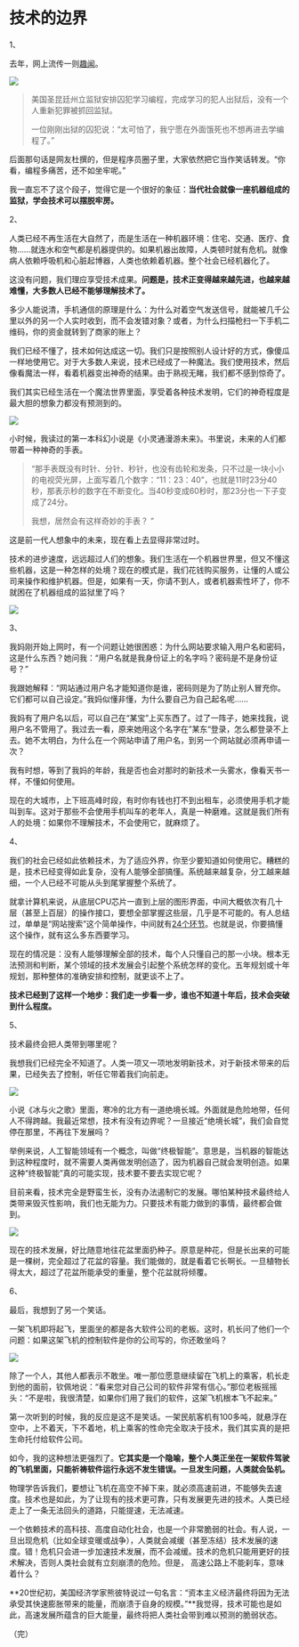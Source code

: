 # 技术的边界

1、

去年，网上流传一则[趣闻](https://www.huxiu.com/article/140417.html)。

![](http://www.ruanyifeng.com/blogimg/asset/2017/bg2017032801.jpg)

> 美国圣昆廷州立监狱安排囚犯学习编程，完成学习的犯人出狱后，没有一个人重新犯罪被抓回监狱。
> 
> 一位刚刚出狱的囚犯说：“太可怕了，我宁愿在外面饿死也不想再进去学编程了。”

后面那句话是网友杜撰的，但是程序员圈子里，大家依然把它当作笑话转发。“你看，编程多痛苦，还不如坐牢呢。”

我一直忘不了这个段子，觉得它是一个很好的象征：**当代社会就像一座机器组成的监狱，学会技术可以摆脱牢房。**

2、

人类已经不再生活在大自然了，而是生活在一种机器环境：住宅、交通、医疗、食物……就连水和空气都是机器提供的。如果机器出故障，人类顿时就有危机。就像病人依赖呼吸机和心脏起博器，人类也依赖着机器。整个社会已经机器化了。

这没有问题，我们理应享受技术成果。**问题是，技术正变得越来越先进，也越来越难懂，大多数人已经不能够理解技术了。**

多少人能说清，手机通信的原理是什么：为什么对着空气发送信号，就能被几千公里以外的另一个人实时收到，而不会发错对象？或者，为什么扫描枪扫一下手机二维码，你的资金就转到了商家的账上？

我们已经不懂了，技术如何达成这一切。我们只是按照别人设计好的方式，像傻瓜一样地使用它。对于大多数人来说，技术已经成了一种魔法。我们使用技术，然后像看魔法一样，看着机器变出神奇的结果。由于熟视无睹，我们都不感到惊奇了。

我们其实已经生活在一个魔法世界里面，享受着各种技术发明，它们的神奇程度是最大胆的想象力都没有预测到的。

![](http://www.ruanyifeng.com/blogimg/asset/2017/bg2017032802.jpg)

小时候，我读过的第一本科幻小说是《小灵通漫游未来》。书里说，未来的人们都带着一种神奇的手表。

> “那手表既没有时针、分针、秒针，也没有齿轮和发条，只不过是一块小小的电视荧光屏，上面写着几个数字：“11：23：40”，也就是11时23分40秒，那表示秒的数字在不断变化。当40秒变成60秒时，那23分也一下子变成了24分。 
> 
> 我想，居然会有这样奇妙的手表？ ”

这是前一代人想象中的未来，现在看上去显得非常过时。

技术的进步速度，远远超过人们的想象。我们生活在一个机器世界里，但又不懂这些机器，这是一种怎样的处境？现在的模式是，我们花钱购买服务，让懂的人或公司来操作和维护机器。但是，如果有一天，你请不到人，或者机器索性坏了，你不就困在了机器组成的监狱里了吗？

![](http://www.ruanyifeng.com/blogimg/asset/2017/bg2017032803.jpg)

3、

我妈刚开始上网时，有一个问题让她很困惑：为什么网站要求输入用户名和密码，这是什么东西？她问我：“用户名就是我身份证上的名字吗？密码是不是身份证号？”

我跟她解释：“网站通过用户名才能知道你是谁，密码则是为了防止别人冒充你。它们都可以自己设定。”我妈似懂非懂，为什么要自己为自己起名呢……

我妈有了用户名以后，可以自己在“某宝”上买东西了。过了一阵子，她来找我，说用户名不管用了。我过去一看，原来她用这个名字在”某东“登录，怎么都登录不上去。她不太明白，为什么在一个网站申请了用户名，到另一个网站就必须再申请一次？

我有时想，等到了我妈的年龄，我是否也会对那时的新技术一头雾水，像看天书一样，不懂如何使用。

现在的大城市，上下班高峰时段，有时你有钱也打不到出租车，必须使用手机才能叫到车。这对于那些不会使用手机叫车的老年人，真是一种磨难。这就是我们所有人的处境：如果你不理解技术，不会使用它，就麻烦了。

4、

我们的社会已经如此依赖技术，为了适应外界，你至少要知道如何使用它。糟糕的是，技术已经变得如此复杂，没有人能够全部搞懂。系统越来越复杂，分工越来越细，一个人已经不可能从头到尾掌握整个系统了。

就拿计算机来说，从底层CPU芯片一直到上层的图形界面，中间大概依次有几十层（甚至上百层）的操作接口，要想全部掌握这些层，几乎是不可能的。有人总结过，单单是“网站搜索”这个简单操作，中间就有[24个环节](https://github.com/alex/what-happens-when)。也就是说，你要搞懂这个操作，就有这么多东西要学习。

现在的情况是：没有人能够理解全部的技术，每个人只懂自己的那一小块。根本无法预测和判断，某个领域的技术发展会引起整个系统怎样的变化。五年规划或十年规划，那种整体的准确安排和控制，就更谈不上了。

**技术已经到了这样一个地步：我们走一步看一步，谁也不知道十年后，技术会突破到什么程度。**

5、

技术最终会把人类带到哪里呢？

我想我们已经完全不知道了。人类一项又一项地发明新技术，对于新技术带来的后果，已经失去了控制，听任它带着我们向前走。

![](http://www.ruanyifeng.com/blogimg/asset/2017/bg2017032804.jpg)

小说《冰与火之歌》里面，寒冷的北方有一道绝境长城。外面就是危险地带，任何人不得跨越。我最近常想，技术有没有边界呢？一旦接近“绝境长城”，我们会自觉停在那里，不再往下发展吗？

举例来说，人工智能领域有一个概念，叫做“终极智能”。意思是，当机器的智能达到这种程度时，就不需要人类再做发明创造了，因为机器自己就会发明创造。如果这种“终极智能”真的可能实现，技术要不要去实现它呢？

目前来看，技术完全是野蛮生长，没有办法遏制它的发展。哪怕某种技术最终给人类带来毁灭性影响，我们也无能为力。只要技术有能力做到的事情，最终都会做到。

![](http://www.ruanyifeng.com/blogimg/asset/2017/bg2017032807.jpg)

现在的技术发展，好比随意地往花盆里面扔种子。原意是种花，但是长出来的可能是一棵树，完全超过了花盆的容量。我们能做的，就是看着它长啊长。一旦植物长得太大，超过了花盆所能承受的重量，整个花盆就将倾覆。

6、

最后，我想到了另一个笑话。

一架飞机即将起飞，里面坐的都是各大软件公司的老板。这时，机长问了他们一个问题：如果这架飞机的控制软件是你的公司写的，你还敢坐吗？

![](http://www.ruanyifeng.com/blogimg/asset/2017/bg2017032805.jpg)

除了一个人，其他人都表示不敢坐。唯一那位愿意继续留在飞机上的乘客，机长走到他的面前，钦佩地说：“看来您对自己公司的软件非常有信心。”那位老板摇摇头：“不是啦，我很清楚，如果你们用了我们的软件，这架飞机根本飞不起来。”

第一次听到的时候，我的反应是这不是笑话。一架民航客机有100多吨，就悬浮在空中，上不着天，下不着地，机上乘客的性命完全取决于技术，我们其实真的是把生命托付给软件公司。

如今，我的这种想法更强烈了。**它其实是一个隐喻，整个人类正坐在一架软件驾驶的飞机里面，只能祈祷软件运行永远不发生错误。一旦发生问题，人类就会坠机。**

物理学告诉我们，要想让飞机在高空不掉下来，就必须高速前进，不能够失去速度。技术也是如此，为了让现有的技术更可靠，只有发展更先进的技术。人类已经走上了一条无法回头的道路，只能提速，无法减速。

一个依赖技术的高科技、高度自动化社会，也是一个非常脆弱的社会。有人说，一旦出现危机（比如全球变暖或战争），人类就会减缓（甚至冻结）技术发展的速度。错！危机只会进一步加速技术发展，而不会减缓。技术的危机只能用更好的技术解决，否则人类社会就有立刻崩溃的危险。但是， 高速公路上不能刹车，意味着什么？

**20世纪初，美国经济学家熊彼特说过一句名言：“资本主义经济最终将因为无法承受其快速膨胀带来的能量，而崩溃于自身的规模。”**我觉得，技术可能也是如此，高速发展所蕴含的巨大能量，最终将把人类社会带到难以预测的脆弱状态。

（完）